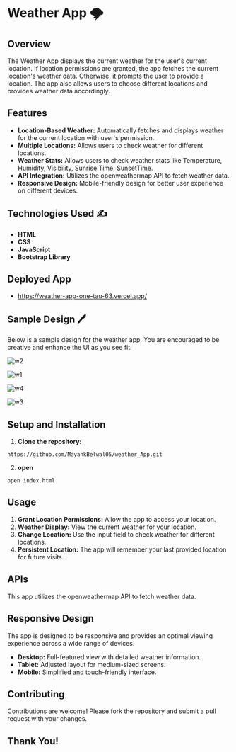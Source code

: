 # Weather App 🌩️

## Overview
The Weather App displays the current weather for the user's current location. If location permissions are granted, the app fetches the current location's weather data. Otherwise, it prompts the user to provide a location. The app also allows users to choose different locations and provides weather data accordingly.

## Features
- **Location-Based Weather:** Automatically fetches and displays weather for the current location with user's permission.
- **Multiple Locations:** Allows users to check weather for different locations.
- **Weather Stats:** Allows users to check weather stats like Temperature, Humidity, Visibility, Sunrise Time, SunsetTime.
- **API Integration:** Utilizes the openweathermap API to fetch weather data.
- **Responsive Design:** Mobile-friendly design for better user experience on different devices.

## Technologies Used ✍️
- **HTML**
- **CSS**
- **JavaScript**
- **Bootstrap Library**

## Deployed App

- https://weather-app-one-tau-63.vercel.app/

## Sample Design 🖊️
Below is a sample design for the weather app. You are encouraged to be creative and enhance the UI as you see fit.

![w2](https://github.com/MayankBelwal05/weather_App/assets/147751671/7c9d4363-5bf3-4a30-a7ed-eb60d6ad6c13)

![w1](https://github.com/MayankBelwal05/weather_App/assets/147751671/11948cbf-106f-4a86-8244-fcc964fb1807)

![w4](https://github.com/MayankBelwal05/weather_App/assets/147751671/d1e80fa7-8a82-430c-8225-07baafe604a6)

![w3](https://github.com/MayankBelwal05/weather_App/assets/147751671/859d193b-2300-4197-9e66-0c4ea9046879)



## Setup and Installation
1. **Clone the repository:**
```
https://github.com/MayankBelwal05/weather_App.git
```

2. **open**
```
open index.html
```

## Usage
1. **Grant Location Permissions:** Allow the app to access your location.
2. **Weather Display:** View the current weather for your location.
3. **Change Location:** Use the input field to check weather for different locations.
4. **Persistent Location:** The app will remember your last provided location for future visits.

## APIs
This app utilizes the openweathermap API to fetch weather data.

## Responsive Design
The app is designed to be responsive and provides an optimal viewing experience across a wide range of devices.

- **Desktop:** Full-featured view with detailed weather information.
- **Tablet:** Adjusted layout for medium-sized screens.
- **Mobile:** Simplified and touch-friendly interface.


## Contributing
Contributions are welcome! Please fork the repository and submit a pull request with your changes.

## Thank You! 
